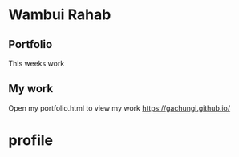 # Wambui Rahab

## Portfolio
This weeks work
## My work
Open my portfolio.html to view my work https://gachungi.github.io/
# profile
